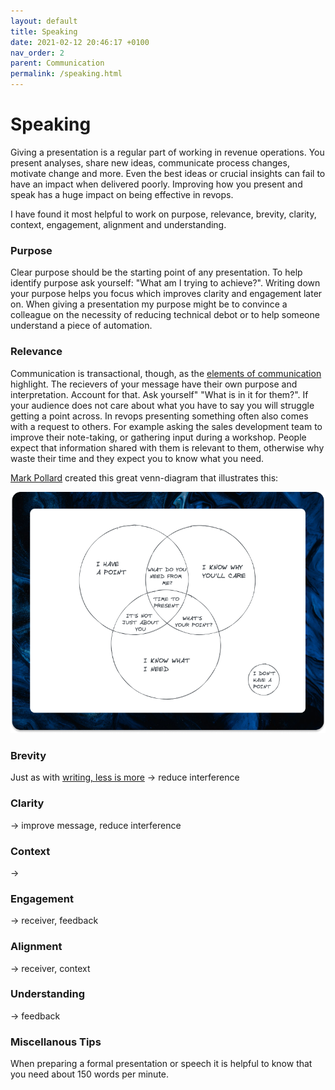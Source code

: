 ```yaml
---
layout: default
title: Speaking
date: 2021-02-12 20:46:17 +0100
nav_order: 2
parent: Communication
permalink: /speaking.html
---
```


# Speaking

Giving a presentation is a regular part of working in revenue operations. You present analyses, share new ideas, communicate process changes, motivate change and more.
Even the best ideas or crucial insights can fail to have an impact when delivered poorly. Improving how you present and speak has a huge impact on being effective in revops.

I have found it most helpful to work on purpose, relevance, brevity, clarity, context, engagement, alignment and understanding.

### Purpose

Clear purpose should be the starting point of any presentation. To help identify purpose ask yourself: "What am I trying to achieve?".
Writing down your purpose helps you focus which improves clarity and engagement later on. When giving a presentation my purpose might be to convince a colleague on the necessity of reducing technical debot or to help someone understand a piece of automation.

### Relevance

Communication is transactional, though, as the [elements of communication](https://revopsguide.net/communication.html) highlight. The recievers of your message have their own purpose and interpretation. Account for that. Ask yourself" "What is in it for them?". If your audience does not care about what you have to say you will struggle getting a point across. In revops presenting something often also comes with a request to others. For example asking the sales development team to improve their note-taking, or gathering input during a workshop. People expect that information shared with them is relevant to them, otherwise why waste their time and they expect you to know what you need.

[Mark Pollard](https://www.markpollard.net/how-to-make-a-presentation-make-a-point/) created this great venn-diagram that illustrates this:

![Present when you have a point, know why your audience cares, and know what you want from them](/assets/img/point.png)

### Brevity

Just as with [writing, less is more](https://revopsguide.net/writing.html#while-writing-less-is-more)
-> reduce interference

### Clarity

-> improve message, reduce interference

### Context

->

### Engagement

-> receiver, feedback

### Alignment

-> receiver, context

### Understanding

-> feedback

### Miscellanous Tips

When preparing a formal presentation or speech it is helpful to know that you need about 150 words per minute.
